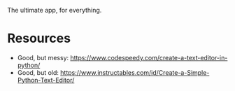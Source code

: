 The ultimate app, for everything.


# Resources
- Good, but messy: https://www.codespeedy.com/create-a-text-editor-in-python/
- Good, but old: https://www.instructables.com/id/Create-a-Simple-Python-Text-Editor/
